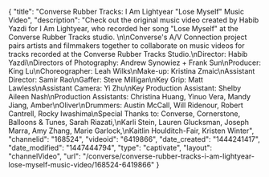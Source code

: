 {
    "title": "Converse Rubber Tracks: I Am Lightyear \"Lose Myself\" Music Video",
    "description": "Check out the original music video created by Habib Yazdi for I Am Lightyear, who recorded her song \"Lose Myself\" at the Converse Rubber Tracks studio. \n\nConverse's A\/V Connection project pairs artists and filmmakers together to collaborate on music videos for tracks recorded at the Converse Rubber Tracks Studio.\nDirector: Habib Yazdi\nDirectors of Photography: Andrew Synowiez + Frank Sun\nProducer: King Lu\nChoreographer: Leah Wilks\nMake-up: Kristina Zmaic\nAssistant Director: Samir Rao\nGaffer: Steve Milligan\nKey Grip: Matt Lawless\nAssistant Camera: Yi Zhu\nKey Production Assistant: Shelby Aileen Nash\nProduction Assistants: Christina Huang, Yinuo Vera, Mandy Jiang, Amber\nOliver\nDrummers: Austin McCall, Will Ridenour, Robert Cantrell, Rocky Iwashima\nSpecial Thanks to: Converse, Cornerstone, Balloons & Tunes, Sarah Riazati,\nKarli Stein, Lauren Glucksman, Joseph Marra, Amy Zhang, Marie Garlock,\nKaitlin Houlditch-Fair, Kristen Winter",
    "channelid": "168524",
    "videoid": "6419866",
    "date_created": "1444241417",
    "date_modified": "1447444794",
    "type": "captivate",
    "layout": "channelVideo",
    "url": "\/converse\/converse-rubber-tracks-i-am-lightyear-lose-myself-music-video\/168524-6419866"
}